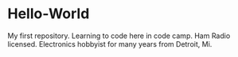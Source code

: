 # Hello-World
My first repository. 
Learning to code here in code camp.
Ham Radio licensed.
Electronics hobbyist for many years from Detroit, Mi.
